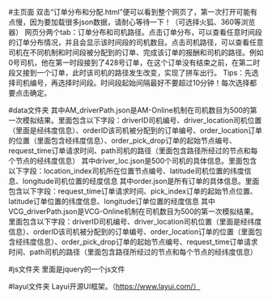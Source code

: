 #主页面
双击“订单分布和分配.html”便可以看到整个网页了，第一次打开可能有点慢，因为要加载很多json数据，请耐心等待一下！（可选择火狐、360等浏览器）
网页分两个tab：订单分布和司机路径。点击订单分布，可以查看任意时间段的订单分布情况，并且会显示该时间段的司机数目。点击司机路径，可以查看任意司机在不同机制和时间段被分配到的订单、完成该订单的报酬和司机的路径。例如0号司机，他在第一时段接到了428号订单，在这个订单没有结束之前，在第二时段又接到一个订单，此时该司机的路径发生改变，实现了拼车出行。
Tips：先选择司机编号，再选择时间段。时间段起始间隔最好不要超过10分钟！每次选择都要点击确定。

#data文件夹
其中AM_driverPath.json是AM-Online机制在司机数目为500的第一次模拟结果。里面包含以下字段：driverID司机编号、driver_location司机位置（里面是经纬度信息）、orderID该司机被分配到的订单编号、order_location订单的位置（里面包含经纬度信息）、order_pick_drop订单的起始节点编号、request_time订单请求时间、path司机的路径（里面包含路径所经过的节点和每个节点的经纬度信息）
其中driver_loc.json是500个司机的具体信息。里面包含以下字段：location_index司机所在位置节点编号、latitude司机位置的纬度信息、longitude司机位置的经度信息
其中order.json是所有订单的具体信息。里面包含以下字段：request_time订单请求时间、pick_index订单的起始节点位置、latitude订单位置的纬度信息、longitude订单位置的经度信息
其中VCG_driverPath.json是VCG-Online机制在司机数目为500的第一次模拟结果。里面包含以下字段：driverID司机编号、driver_location司机位置（里面是经纬度信息）、orderID该司机被分配到的订单编号、order_location订单的位置（里面包含经纬度信息）、order_pick_drop订单的起始节点编号、request_time订单请求时间、path司机的路径（里面包含路径所经过的节点和每个节点的经纬度信息）

#js文件夹
里面是jquery的一个js文件

#layui文件夹
Layui开源UI框架。（https://www.layui.com/）


